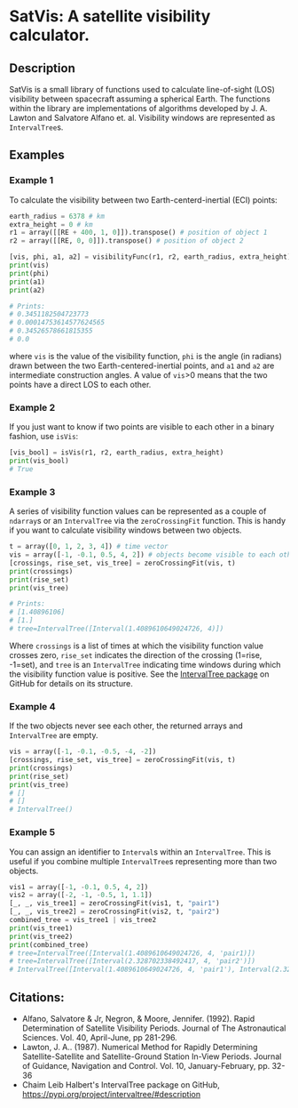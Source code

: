# **SatVis**: A satellite visibility calculator.
## Description
SatVis is a small library of functions used to calculate line-of-sight (LOS) visibility between spacecraft assuming a spherical Earth. The functions within the library are implementations of algorithms developed by J. A. Lawton and Salvatore Alfano et. al. Visibility windows are represented as `IntervalTree`s.

## Examples
### Example 1

To calculate the visibility between two Earth-centerd-inertial (ECI) points:
```python
earth_radius = 6378 # km
extra_height = 0 # km
r1 = array([[RE + 400, 1, 0]]).transpose() # position of object 1
r2 = array([[RE, 0, 0]]).transpose() # position of object 2

[vis, phi, a1, a2] = visibilityFunc(r1, r2, earth_radius, extra_height)
print(vis)
print(phi)
print(a1)
print(a2)

# Prints:
# 0.3451182504723773
# 0.00014753614577624565
# 0.34526578661815355
# 0.0
```
where `vis` is the value of the visibility function, `phi` is the angle (in radians) drawn between the two Earth-centered-inertial points, and `a1` and `a2` are intermediate construction angles. A value of `vis`>0 means that the two points have a direct LOS to each other.

### Example 2
If you just want to know if two points are visible to each other in a binary fashion, use `isVis`:
```python
[vis_bool] = isVis(r1, r2, earth_radius, extra_height)
print(vis_bool)
# True
```

### Example 3
A series of visibility function values can be represented as a couple of `ndarray`s or an `IntervalTree` via the `zeroCrossingFit` function. This is handy if you want to calculate visibility windows between two objects.
```python
t = array([0, 1, 2, 3, 4]) # time vector
vis = array([-1, -0.1, 0.5, 4, 2]) # objects become visible to each other between t[1] and t[2]
[crossings, rise_set, vis_tree] = zeroCrossingFit(vis, t)
print(crossings)
print(rise_set)
print(vis_tree)

# Prints:
# [1.40896106] 
# [1.]
# tree=IntervalTree([Interval(1.4089610649024726, 4)])
```
Where `crossings` is a list of times at which the visibility function value crosses zero, `rise_set` indicates the direction of the crossing (1=rise, -1=set), and `tree` is an `IntervalTree` indicating time windows during which the visibility function value is positive. See the [IntervalTree package](https://github.com/chaimleib/intervaltree) on GitHub for details on its structure.

### Example 4
If the two objects never see each other, the returned arrays and `IntervalTree` are empty.
```python
vis = array([-1, -0.1, -0.5, -4, -2]) 
[crossings, rise_set, vis_tree] = zeroCrossingFit(vis, t)
print(crossings)
print(rise_set)
print(vis_tree)
# []
# []
# IntervalTree()
```

### Example 5
You can assign an identifier to `Interval`s within an `IntervalTree`. This is useful if you combine multiple `IntervalTree`s representing more than two objects.
```python
vis1 = array([-1, -0.1, 0.5, 4, 2])
vis2 = array([-2, -1, -0.5, 1, 1.1]) 
[_, _, vis_tree1] = zeroCrossingFit(vis1, t, "pair1")
[_, _, vis_tree2] = zeroCrossingFit(vis2, t, "pair2")
combined_tree = vis_tree1 | vis_tree2
print(vis_tree1)
print(vis_tree2)
print(combined_tree)
# tree=IntervalTree([Interval(1.4089610649024726, 4, 'pair1)])
# tree=IntervalTree([Interval(2.328702338492417, 4, 'pair2')])
# IntervalTree([Interval(1.4089610649024726, 4, 'pair1'), Interval(2.328702338492417, 4, 'pair2')])

```
## Citations:
- Alfano, Salvatore & Jr, Negron, & Moore, Jennifer. (1992). Rapid Determination of Satellite Visibility Periods. Journal of The Astronautical Sciences. Vol. 40, April-June, pp 281-296. 
- Lawton, J. A.. (1987). Numerical Method for Rapidly Determining Satellite-Satellite and Satellite-Ground Station In-View Periods. Journal of Guidance, Navigation and Control. Vol. 10, January-February, pp. 32-36
- Chaim Leib Halbert's IntervalTree package on GitHub, https://pypi.org/project/intervaltree/#description

